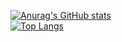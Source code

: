 
[![Anurag's GitHub stats](https://github-readme-stats.vercel.app/api?username=MillenniumMB&show_icons=true&theme=radical
)](https://github.com/anuraghazra/github-readme-stats) <br>
[![Top Langs](https://github-readme-stats.vercel.app/api/top-langs/?username=MillenniumMB&layout=compact&theme=radical)](https://github.com/anuraghazra/github-readme-stats)


<!--
**MillenniumMB/MillenniumMB** is a ✨ _special_ ✨ repository because its `README.md` (this file) appears on your GitHub profile.
### Hi there 👋

Here are some ideas to get you started:

- 🔭 I’m currently working on ...
- 🌱 I’m currently learning ...
- 👯 I’m looking to collaborate on ...
- 🤔 I’m looking for help with ...
- 💬 Ask me about ...
- 📫 How to reach me: ...
- 😄 Pronouns: ...
- ⚡ Fun fact: ...
-->
